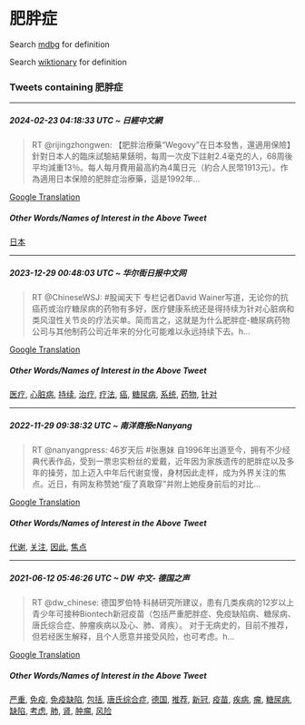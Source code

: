 # 肥胖症

Search [mdbg](https://www.mdbg.net/chinese/dictionary?page=worddict&wdrst=0&wdqb=肥胖症) for definition

Search [wiktionary](https://en.wiktionary.org/wiki/肥胖症) for definition

### Tweets containing 肥胖症

___
##### 2024-02-23 04:18:33 UTC ~ 日經中文網
> RT @rijingzhongwen: 【肥胖治療藥“Wegovy”在日本發售，還適用保險】針對日本人的臨床試驗結果錶明，每周一次皮下註射2.4毫克的人，68周後平均減重13％。每人每月費用最高約為4萬日元（約合人民幣1913元）。作為適用日本保險的肥胖症治療藥，這是1992年…

[Google Translation](https://translate.google.com/?hi=en&tab=TT&sl=zh-CN&tl=en&op=translate&text=RT+%40rijingzhongwen%3A+%E3%80%90%E8%82%A5%E8%83%96%E6%B2%BB%E7%99%82%E8%97%A5%E2%80%9CWegovy%E2%80%9D%E5%9C%A8%E6%97%A5%E6%9C%AC%E7%99%BC%E5%94%AE%EF%BC%8C%E9%82%84%E9%81%A9%E7%94%A8%E4%BF%9D%E9%9A%AA%E3%80%91%E9%87%9D%E5%B0%8D%E6%97%A5%E6%9C%AC%E4%BA%BA%E7%9A%84%E8%87%A8%E5%BA%8A%E8%A9%A6%E9%A9%97%E7%B5%90%E6%9E%9C%E9%8C%B6%E6%98%8E%EF%BC%8C%E6%AF%8F%E5%91%A8%E4%B8%80%E6%AC%A1%E7%9A%AE%E4%B8%8B%E8%A8%BB%E5%B0%842.4%E6%AF%AB%E5%85%8B%E7%9A%84%E4%BA%BA%EF%BC%8C68%E5%91%A8%E5%BE%8C%E5%B9%B3%E5%9D%87%E6%B8%9B%E9%87%8D13%EF%BC%85%E3%80%82%E6%AF%8F%E4%BA%BA%E6%AF%8F%E6%9C%88%E8%B2%BB%E7%94%A8%E6%9C%80%E9%AB%98%E7%B4%84%E7%82%BA4%E8%90%AC%E6%97%A5%E5%85%83%EF%BC%88%E7%B4%84%E5%90%88%E4%BA%BA%E6%B0%91%E5%B9%A31913%E5%85%83%EF%BC%89%E3%80%82%E4%BD%9C%E7%82%BA%E9%81%A9%E7%94%A8%E6%97%A5%E6%9C%AC%E4%BF%9D%E9%9A%AA%E7%9A%84%E8%82%A5%E8%83%96%E7%97%87%E6%B2%BB%E7%99%82%E8%97%A5%EF%BC%8C%E9%80%99%E6%98%AF1992%E5%B9%B4%E2%80%A6)
##### Other Words/Names of Interest in the Above Tweet
[日本](日本.md)
___
##### 2023-12-29 00:48:03 UTC ~ 华尔街日报中文网
> RT @ChineseWSJ: #股闻天下 专栏记者David Wainer写道，无论你的抗癌药或治疗糖尿病的药物有多好，医疗健康系统还是得持续为针对心脏病和类风湿性关节炎的疗法买单。简而言之，这就是为什么肥胖症-糖尿病药物公司与其他制药公司近年来的分化可能难以永远持续下去。h…

[Google Translation](https://translate.google.com/?hi=en&tab=TT&sl=zh-CN&tl=en&op=translate&text=RT+%40ChineseWSJ%3A+%23%E8%82%A1%E9%97%BB%E5%A4%A9%E4%B8%8B+%E4%B8%93%E6%A0%8F%E8%AE%B0%E8%80%85David+Wainer%E5%86%99%E9%81%93%EF%BC%8C%E6%97%A0%E8%AE%BA%E4%BD%A0%E7%9A%84%E6%8A%97%E7%99%8C%E8%8D%AF%E6%88%96%E6%B2%BB%E7%96%97%E7%B3%96%E5%B0%BF%E7%97%85%E7%9A%84%E8%8D%AF%E7%89%A9%E6%9C%89%E5%A4%9A%E5%A5%BD%EF%BC%8C%E5%8C%BB%E7%96%97%E5%81%A5%E5%BA%B7%E7%B3%BB%E7%BB%9F%E8%BF%98%E6%98%AF%E5%BE%97%E6%8C%81%E7%BB%AD%E4%B8%BA%E9%92%88%E5%AF%B9%E5%BF%83%E8%84%8F%E7%97%85%E5%92%8C%E7%B1%BB%E9%A3%8E%E6%B9%BF%E6%80%A7%E5%85%B3%E8%8A%82%E7%82%8E%E7%9A%84%E7%96%97%E6%B3%95%E4%B9%B0%E5%8D%95%E3%80%82%E7%AE%80%E8%80%8C%E8%A8%80%E4%B9%8B%EF%BC%8C%E8%BF%99%E5%B0%B1%E6%98%AF%E4%B8%BA%E4%BB%80%E4%B9%88%E8%82%A5%E8%83%96%E7%97%87-%E7%B3%96%E5%B0%BF%E7%97%85%E8%8D%AF%E7%89%A9%E5%85%AC%E5%8F%B8%E4%B8%8E%E5%85%B6%E4%BB%96%E5%88%B6%E8%8D%AF%E5%85%AC%E5%8F%B8%E8%BF%91%E5%B9%B4%E6%9D%A5%E7%9A%84%E5%88%86%E5%8C%96%E5%8F%AF%E8%83%BD%E9%9A%BE%E4%BB%A5%E6%B0%B8%E8%BF%9C%E6%8C%81%E7%BB%AD%E4%B8%8B%E5%8E%BB%E3%80%82h%E2%80%A6)
##### Other Words/Names of Interest in the Above Tweet
[医疗](医疗.md), [心脏病](心脏病.md), [持续](持续.md), [治疗](治疗.md), [疗法](疗法.md), [癌](癌.md), [糖尿病](糖尿病.md), [系统](系统.md), [药物](药物.md), [针对](针对.md)
___
##### 2022-11-29 09:38:32 UTC ~ 南洋商报eNanyang
> RT @nanyangpress: 46岁天后 #张惠妹 自1996年出道至今，拥有不少经典代表作品，受到一票忠实粉丝的爱戴，近年因为家族遗传的肥胖症以及多年的操劳，加上迈入中年后代谢变慢，身材因此走样，成为外界关注的焦点。近日，有网友称赞她“瘦了真敢穿”并附上她瘦身前后的对比…

[Google Translation](https://translate.google.com/?hi=en&tab=TT&sl=zh-CN&tl=en&op=translate&text=RT+%40nanyangpress%3A+46%E5%B2%81%E5%A4%A9%E5%90%8E+%23%E5%BC%A0%E6%83%A0%E5%A6%B9+%E8%87%AA1996%E5%B9%B4%E5%87%BA%E9%81%93%E8%87%B3%E4%BB%8A%EF%BC%8C%E6%8B%A5%E6%9C%89%E4%B8%8D%E5%B0%91%E7%BB%8F%E5%85%B8%E4%BB%A3%E8%A1%A8%E4%BD%9C%E5%93%81%EF%BC%8C%E5%8F%97%E5%88%B0%E4%B8%80%E7%A5%A8%E5%BF%A0%E5%AE%9E%E7%B2%89%E4%B8%9D%E7%9A%84%E7%88%B1%E6%88%B4%EF%BC%8C%E8%BF%91%E5%B9%B4%E5%9B%A0%E4%B8%BA%E5%AE%B6%E6%97%8F%E9%81%97%E4%BC%A0%E7%9A%84%E8%82%A5%E8%83%96%E7%97%87%E4%BB%A5%E5%8F%8A%E5%A4%9A%E5%B9%B4%E7%9A%84%E6%93%8D%E5%8A%B3%EF%BC%8C%E5%8A%A0%E4%B8%8A%E8%BF%88%E5%85%A5%E4%B8%AD%E5%B9%B4%E5%90%8E%E4%BB%A3%E8%B0%A2%E5%8F%98%E6%85%A2%EF%BC%8C%E8%BA%AB%E6%9D%90%E5%9B%A0%E6%AD%A4%E8%B5%B0%E6%A0%B7%EF%BC%8C%E6%88%90%E4%B8%BA%E5%A4%96%E7%95%8C%E5%85%B3%E6%B3%A8%E7%9A%84%E7%84%A6%E7%82%B9%E3%80%82%E8%BF%91%E6%97%A5%EF%BC%8C%E6%9C%89%E7%BD%91%E5%8F%8B%E7%A7%B0%E8%B5%9E%E5%A5%B9%E2%80%9C%E7%98%A6%E4%BA%86%E7%9C%9F%E6%95%A2%E7%A9%BF%E2%80%9D%E5%B9%B6%E9%99%84%E4%B8%8A%E5%A5%B9%E7%98%A6%E8%BA%AB%E5%89%8D%E5%90%8E%E7%9A%84%E5%AF%B9%E6%AF%94%E2%80%A6)
##### Other Words/Names of Interest in the Above Tweet
[代谢](代谢.md), [关注](关注.md), [因此](因此.md), [焦点](焦点.md)
___
##### 2021-06-12 05:46:26 UTC ~ DW 中文- 德国之声
> RT @dw_chinese: 德国罗伯特·科赫研究所建议，患有几类疾病的12岁以上青少年可接种Biontech新冠疫苗（包括严重肥胖症、免疫缺陷病、糖尿病、唐氏综合症、肿瘤疾病以及心、肺、肾疾）。 对于无病史的，目前不推荐，但若经医生解释，且个人愿意并接受风险，也可考虑。h…

[Google Translation](https://translate.google.com/?hi=en&tab=TT&sl=zh-CN&tl=en&op=translate&text=RT+%40dw_chinese%3A+%E5%BE%B7%E5%9B%BD%E7%BD%97%E4%BC%AF%E7%89%B9%C2%B7%E7%A7%91%E8%B5%AB%E7%A0%94%E7%A9%B6%E6%89%80%E5%BB%BA%E8%AE%AE%EF%BC%8C%E6%82%A3%E6%9C%89%E5%87%A0%E7%B1%BB%E7%96%BE%E7%97%85%E7%9A%8412%E5%B2%81%E4%BB%A5%E4%B8%8A%E9%9D%92%E5%B0%91%E5%B9%B4%E5%8F%AF%E6%8E%A5%E7%A7%8DBiontech%E6%96%B0%E5%86%A0%E7%96%AB%E8%8B%97%EF%BC%88%E5%8C%85%E6%8B%AC%E4%B8%A5%E9%87%8D%E8%82%A5%E8%83%96%E7%97%87%E3%80%81%E5%85%8D%E7%96%AB%E7%BC%BA%E9%99%B7%E7%97%85%E3%80%81%E7%B3%96%E5%B0%BF%E7%97%85%E3%80%81%E5%94%90%E6%B0%8F%E7%BB%BC%E5%90%88%E7%97%87%E3%80%81%E8%82%BF%E7%98%A4%E7%96%BE%E7%97%85%E4%BB%A5%E5%8F%8A%E5%BF%83%E3%80%81%E8%82%BA%E3%80%81%E8%82%BE%E7%96%BE%EF%BC%89%E3%80%82+%E5%AF%B9%E4%BA%8E%E6%97%A0%E7%97%85%E5%8F%B2%E7%9A%84%EF%BC%8C%E7%9B%AE%E5%89%8D%E4%B8%8D%E6%8E%A8%E8%8D%90%EF%BC%8C%E4%BD%86%E8%8B%A5%E7%BB%8F%E5%8C%BB%E7%94%9F%E8%A7%A3%E9%87%8A%EF%BC%8C%E4%B8%94%E4%B8%AA%E4%BA%BA%E6%84%BF%E6%84%8F%E5%B9%B6%E6%8E%A5%E5%8F%97%E9%A3%8E%E9%99%A9%EF%BC%8C%E4%B9%9F%E5%8F%AF%E8%80%83%E8%99%91%E3%80%82h%E2%80%A6)
##### Other Words/Names of Interest in the Above Tweet
[严重](严重.md), [免疫](免疫.md), [免疫缺陷](免疫缺陷.md), [包括](包括.md), [唐氏综合症](唐氏综合症.md), [德国](德国.md), [推荐](推荐.md), [新冠](新冠.md), [疫苗](疫苗.md), [疾病](疾病.md), [瘤](瘤.md), [糖尿病](糖尿病.md), [缺陷](缺陷.md), [考虑](考虑.md), [肺](肺.md), [肾](肾.md), [肿瘤](肿瘤.md), [风险](风险.md)
